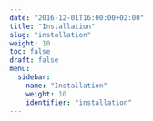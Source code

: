 ```yaml
---
date: "2016-12-01T16:00:00+02:00"
title: "Installation"
slug: "installation"
weight: 10
toc: false
draft: false
menu:
  sidebar:
    name: "Installation"
    weight: 10
    identifier: "installation"
---
```

